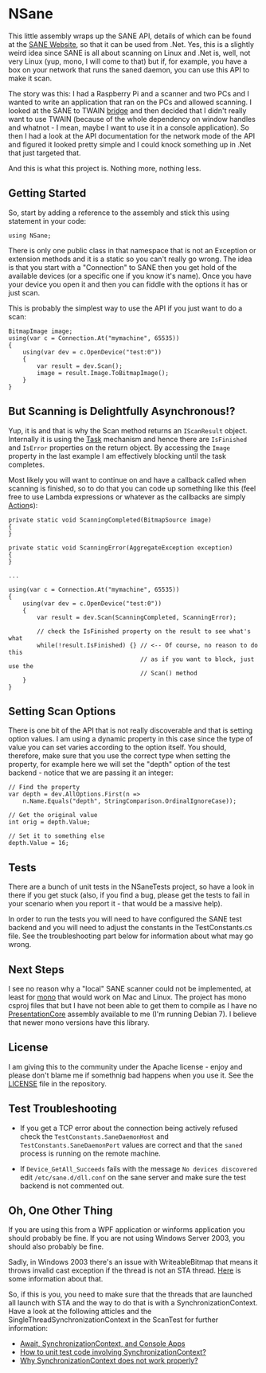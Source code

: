 NSane
=====

This little assembly wraps up the SANE API, details of which can be found at the [SANE Website](http://www.sane-project.org/), so that it can be used from .Net.  Yes, this is a slightly weird idea since SANE is all about scanning on Linux and .Net is, well, not very Linux (yup, mono, I will come to that) but if, for example, you have a box on your network that runs the saned daemon, you can use this API to make it scan.

The story was this: I had a Raspberry Pi and a scanner and two PCs and I wanted to write an application that ran on the PCs and allowed scanning.  I looked at the SANE to TWAIN [bridge](http://sanetwain.ozuzo.net) and then decided that I didn't really want to use TWAIN (because of the whole dependency on window handles and whatnot - I mean, maybe I want to use it in a console application).  So then I had a look at the API documentation for the network mode of the API and figured it looked pretty simple and I could knock something up in .Net that just targeted that.

And this is what this project is.  Nothing more, nothing less.

Getting Started
---------------

So, start by adding a reference to the assembly and stick this using statement in your code:

    using NSane;

There is only one public class in that namespace that is not an Exception or extension methods and it is a static so you can't really go wrong.  The idea is that you start with a "Connection" to SANE then you get hold of the available devices (or a specific one if you know it's name).  Once you have your device you open it and then you can fiddle with the options it has or just scan.

This is probably the simplest way to use the API if you just want to do a scan:

    BitmapImage image;
    using(var c = Connection.At("mymachine", 65535))
    {
        using(var dev = c.OpenDevice("test:0"))
        {
            var result = dev.Scan();
            image = result.Image.ToBitmapImage();
        }
    }

But Scanning is Delightfully Asynchronous!?
-------------------------------------------

Yup, it is and that is why the Scan method returns an `IScanResult` object.  Internally it is using the [Task](http://msdn.microsoft.com/en-us/library/system.threading.tasks.task%28v=vs.110%29.aspx) mechanism and hence there are `IsFinished` and `IsError` properties on the return object.  By accessing the `Image` property in the last example I am effectively blocking until the task completes.

Most likely you will want to continue on and have a callback called when scanning is finished, so to do that you can code up something like this (feel free to use Lambda expressions or whatever as the callbacks are simply [Action<T>](http://msdn.microsoft.com/en-us/library/018hxwa8%28v=vs.110%29.aspx)s):

	private static void ScanningCompleted(BitmapSource image)
	{
	}
	
	private static void ScanningError(AggregateException exception)
	{
	}
	
	...
	
	using(var c = Connection.At("mymachine", 65535))
    {
        using(var dev = c.OpenDevice("test:0"))
        {
            var result = dev.Scan(ScanningCompleted, ScanningError);
			
			// check the IsFinished property on the result to see what's what
			while(!result.IsFinished) {} // <-- Of course, no reason to do this
										 // as if you want to block, just use the
										 // Scan() method
        }
    }
	
Setting Scan Options
--------------------

There is one bit of the API that is not really discoverable and that is setting option values.  I am using a dynamic property in this case since the type of value you can set varies according to the option itself.  You should, therefore, make sure that you use the correct type when setting the property, for example here we will set the "depth" option of the test backend - notice that we are passing it an integer:

    // Find the property
    var depth = dev.AllOptions.First(n =>
        n.Name.Equals("depth", StringComparison.OrdinalIgnoreCase));

    // Get the original value
    int orig = depth.Value;

    // Set it to something else
    depth.Value = 16;
    
Tests
-----

There are a bunch of unit tests in the NSaneTests project, so have a look in there if you get stuck (also, if you find a bug, please get the tests to fail in your scenario when you report it - that would be a massive help).

In order to run the tests you will need to have configured the SANE test backend and you will need to adjust the constants in the TestConstants.cs file.  See the troubleshooting part below for information about what may go wrong.

Next Steps
----------

I see no reason why a "local" SANE scanner could not be implemented, at least
for [mono](http://www.mono-project.com) that would work on Mac and Linux.  The project has mono csproj files that but I have not been able to get them to compile as I have no [PresentationCore](http://msdn.microsoft.com/en-us/library/system.windows.media.imagesource%28v=vs.110%29.aspx) assembly available to me (I'm running Debian 7).  I believe that newer mono versions have this library.

License
-------

I am giving this to the community under the Apache license - enjoy and please don't blame me if somethnig bad happens when you use it.  See the [LICENSE](https://github.com/kmp1/nsane/blob/master/LICENSE) file in the repository.

Test Troubleshooting
--------------------

- If you get a TCP error about the connection being actively refused check the `TestConstants.SaneDaemonHost` and `TestConstants.SaneDaemonPort` values are correct and that the `saned` process is running on the remote machine.

- If `Device_GetAll_Succeeds` fails with the message `No devices discovered` edit `/etc/sane.d/dll.conf` on the sane server and make sure the test backend is not commented out.

Oh, One Other Thing
-------------------

If you are using this from a WPF application or winforms application you should probably be fine.  If you are not using Windows Server 2003, you should also probably be fine.  

Sadly, in Windows 2003 there's an issue with WriteableBitmap that means it throws invalid cast exception if the thread is not an STA thread.  [Here](http://msdn.microsoft.com/en-us/library/system.invalidcastexception%28v=vs.110%29.aspx) is some information about that.  

So, if this is you, you need to make sure that the threads that are launched all launch with STA and the way to do that is with a SynchronizationContext.  Have a look at the following atticles and the SingleThreadSynchronizationContext in the ScanTest for further information:

- [Await, SynchronizationContext, and Console Apps](http://blogs.msdn.com/b/pfxteam/archive/2012/01/20/10259049.aspx)
- [How to unit test code involving SynchronizationContext?](http://stackoverflow.com/q/8353950/1039947)
- [Why SynchronizationContext does not work properly?](http://stackoverflow.com/a/14144101/1039947)